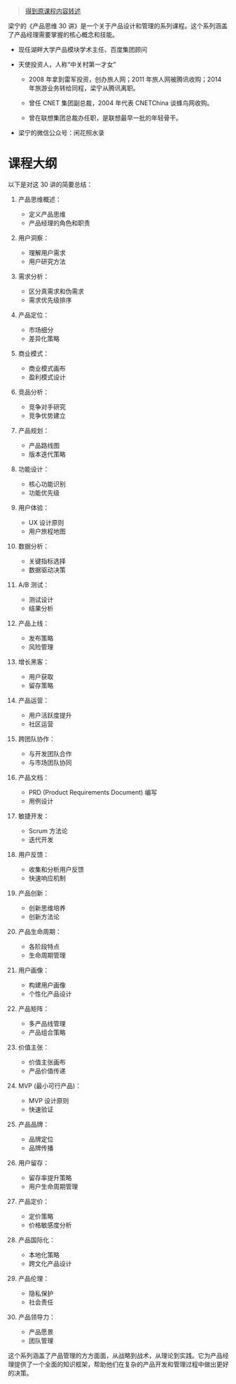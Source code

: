 > [得到原课程内容转述](https://special.rhky.com/mobile/mooc/tocourse/200805647?user_token=123&DSSTASH_LOG=&UID=&_uid=&fid=&vc=&vc2=&vc3=&_d=&uf=&_industry=)

梁宁的《产品思维 30 讲》是一个关于产品设计和管理的系列课程。这个系列涵盖了产品经理需要掌握的核心概念和技能。

- 现任湖畔大学产品模块学术主任、百度集团顾问

- 天使投资人，人称“中关村第一才女”

  - 2008 年拿到雷军投资，创办旅人网；2011 年旅人网被腾讯收购；2014 年旅游业务转给同程，梁宁从腾讯离职。

  - 曾任 CNET 集团副总裁，2004 年代表 CNETChina 谈蜂鸟网收购。

  - 曾在联想集团总裁办任职，是联想最早一批的年轻骨干。

- 梁宁的微信公众号：闲花照水录

# 课程大纲

以下是对这 30 讲的简要总结：

1. 产品思维概述：

   - 定义产品思维
   - 产品经理的角色和职责

2. 用户洞察：

   - 理解用户需求
   - 用户研究方法

3. 需求分析：

   - 区分真需求和伪需求
   - 需求优先级排序

4. 产品定位：

   - 市场细分
   - 差异化策略

5. 商业模式：

   - 商业模式画布
   - 盈利模式设计

6. 竞品分析：

   - 竞争对手研究
   - 竞争优势建立

7. 产品规划：

   - 产品路线图
   - 版本迭代策略

8. 功能设计：

   - 核心功能识别
   - 功能优先级

9. 用户体验：

   - UX 设计原则
   - 用户旅程地图

10. 数据分析：

    - 关键指标选择
    - 数据驱动决策

11. A/B 测试：

    - 测试设计
    - 结果分析

12. 产品上线：

    - 发布策略
    - 风险管理

13. 增长黑客：

    - 用户获取
    - 留存策略

14. 产品运营：

    - 用户活跃度提升
    - 社区运营

15. 跨团队协作：

    - 与开发团队合作
    - 与市场团队协同

16. 产品文档：

    - PRD (Product Requirements Document) 编写
    - 用例设计

17. 敏捷开发：

    - Scrum 方法论
    - 迭代开发

18. 用户反馈：

    - 收集和分析用户反馈
    - 快速响应机制

19. 产品创新：

    - 创新思维培养
    - 创新方法论

20. 产品生命周期：

    - 各阶段特点
    - 生命周期管理

21. 用户画像：

    - 构建用户画像
    - 个性化产品设计

22. 产品矩阵：

    - 多产品线管理
    - 产品组合策略

23. 价值主张：

    - 价值主张画布
    - 产品价值传递

24. MVP (最小可行产品)：

    - MVP 设计原则
    - 快速验证

25. 产品品牌：

    - 品牌定位
    - 品牌传播

26. 用户留存：

    - 留存率提升策略
    - 用户生命周期管理

27. 产品定价：

    - 定价策略
    - 价格敏感度分析

28. 产品国际化：

    - 本地化策略
    - 跨文化产品设计

29. 产品伦理：

    - 隐私保护
    - 社会责任

30. 产品领导力：
    - 产品愿景
    - 团队管理

这个系列涵盖了产品管理的方方面面，从战略到战术，从理论到实践。它为产品经理提供了一个全面的知识框架，帮助他们在复杂的产品开发和管理过程中做出更好的决策。

